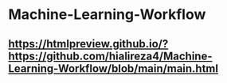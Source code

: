 # Machine-Learning-Workflow
https://htmlpreview.github.io/?https://github.com/hialireza4/Machine-Learning-Workflow/blob/main/main.html
----------------------------------------------------------------------------------------------------------

